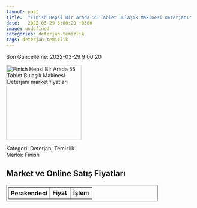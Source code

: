 ```yaml
---
layout: post
title:  "Finish Hepsi Bir Arada 55 Tablet Bulaşık Makinesi Deterjanı"
date:   2022-03-29 6:00:20 +0300
image: undefined
categories: deterjan-temizlik
tags: deterjan-temizlik
---
```


Son Güncelleme: 2022-03-29 9:00:20

<img src="undefined" width="200" alt="Finish Hepsi Bir Arada 55 Tablet Bulaşık Makinesi Deterjanı market fiyatları" />

Kategori: Deterjan, Temizlik
<br />
Marka: Finish

<h2>Market ve Online Satış Fiyatları</h2>

<table border="1" style="padding: 5px;width:80%;">
  <tr>
    <td style="padding: 5px;"><strong>Perakendeci</strong></td>
    <td><strong>Fiyat</strong></td>
    <td><strong>İşlem</strong></td>
  </tr>
  
</table>
